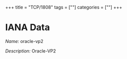 +++
title = "TCP/1808"
tags = [""]
categories = [""]
+++

# IANA Data

_Name:_ oracle-vp2

_Description:_ Oracle-VP2

